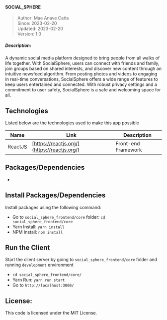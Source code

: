 #### SOCIAL_SPHERE

> Author: Mae Anave Caña    
> Since: 2023-02-20    
> Updated: 2023-02-20    
> Version: 1.0    



##### Description: 
A dynamic social media platform designed to bring people from all walks of life together. With SocialSphere, users can connect with friends and family, join groups based on shared interests, and discover new content through an intuitive newsfeed algorithm. From posting photos and videos to engaging in real-time conversations, SocialSphere offers a wide range of features to keep users entertained and connected. With robust privacy settings and a commitment to user safety, SocialSphere is a safe and welcoming space for all. 



## Technologies

Listed below are the technologies used to make this app possible

| Name | Link | Description |
| ------ | ------ | ------ |
| ReactJS | [https://reactjs.org/](https://reactjs.org/) | Front-end Framework |



## Packages/Dependencies
- 



## Install Packages/Dependencies
Install packages using the following command:
- Go to `social_sphere_frontend/core` folder: `cd social_sphere_frontend/core`
- Yarn Install: `yarn install`
- NPM Install: `npm install`



## Run the Client
Start the client server by going to `social_sphere_frontend/core` folder and running `development` environment
- `cd social_sphere_frontend/core/`
- Yarn Run: `yarn run start`
- Go to `http://localhost:3000/`



## License: 
This code is licensed under the MIT License.
